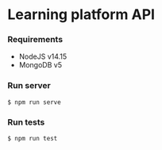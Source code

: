 # Learning platform API

### Requirements

- NodeJS v14.15
- MongoDB v5

### Run server

```
$ npm run serve
```

### Run tests

```
$ npm run test
```
